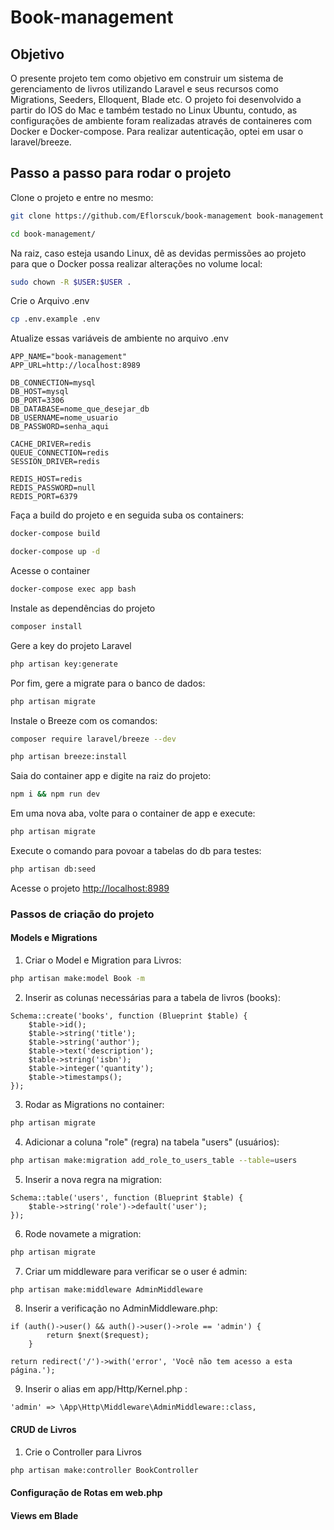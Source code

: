 # Book-management

## Objetivo

O presente projeto tem como objetivo em construir um sistema de gerenciamento de livros utilizando Laravel e seus recursos como Migrations, Seeders, Elloquent, Blade etc. O projeto foi desenvolvido a partir do IOS do Mac e também testado no Linux Ubuntu, contudo, as configurações de ambiente foram realizadas através de containeres com Docker e Docker-compose. Para realizar autenticação, optei em usar o laravel/breeze.

## Passo a passo para rodar o projeto
Clone o projeto e entre no mesmo:
```sh
git clone https://github.com/Eflorscuk/book-management book-management
```
```sh
cd book-management/
```

Na raiz, caso esteja usando Linux, dê as devidas permissões ao projeto para que o Docker possa realizar alterações no volume local:
```sh
sudo chown -R $USER:$USER .
```

Crie o Arquivo .env
```sh
cp .env.example .env
```


Atualize essas variáveis de ambiente no arquivo .env
```dosini
APP_NAME="book-management"
APP_URL=http://localhost:8989

DB_CONNECTION=mysql
DB_HOST=mysql
DB_PORT=3306
DB_DATABASE=nome_que_desejar_db
DB_USERNAME=nome_usuario
DB_PASSWORD=senha_aqui

CACHE_DRIVER=redis
QUEUE_CONNECTION=redis
SESSION_DRIVER=redis

REDIS_HOST=redis
REDIS_PASSWORD=null
REDIS_PORT=6379
```

Faça a build do projeto e en seguida suba os containers:
```sh
docker-compose build
```
```sh
docker-compose up -d
```


Acesse o container
```sh
docker-compose exec app bash
```

Instale as dependências do projeto
```sh
composer install
```

Gere a key do projeto Laravel
```sh
php artisan key:generate
```

Por fim, gere a migrate para o banco de dados:
```sh
php artisan migrate
```

Instale o Breeze com os comandos:
```sh
composer require laravel/breeze --dev
```
```sh
php artisan breeze:install
```

Saia do container app e digite na raiz do projeto:
```sh
npm i && npm run dev
```

Em uma nova aba, volte para o container de app e execute:
```sh
php artisan migrate
```

Execute o comando para povoar a tabelas do db para testes:
```sh
php artisan db:seed
```

Acesse o projeto
[http://localhost:8989](http://localhost:8989)

### Passos de criação do projeto

#### Models e Migrations
1. Criar o Model e Migration para Livros:
```sh
php artisan make:model Book -m
```
2. Inserir as colunas necessárias para 
a tabela de livros (books):
```dosini
Schema::create('books', function (Blueprint $table) {
    $table->id();
    $table->string('title');
    $table->string('author');
    $table->text('description');
    $table->string('isbn');
    $table->integer('quantity');
    $table->timestamps();
});
```
3. Rodar as Migrations no container:
```sh
php artisan migrate
```

4. Adicionar a coluna "role" (regra) na tabela "users" (usuários):
```sh
php artisan make:migration add_role_to_users_table --table=users
```

5. Inserir a nova regra na migration:
```dosini
Schema::table('users', function (Blueprint $table) {
    $table->string('role')->default('user');
});
```

6. Rode novamete a migration:
```sh
php artisan migrate
```

7. Criar um middleware para verificar se o user é admin:
```sh
php artisan make:middleware AdminMiddleware
```

8. Inserir a verificação no AdminMiddleware.php:
```dosini
if (auth()->user() && auth()->user()->role == 'admin') {
        return $next($request);
    }

return redirect('/')->with('error', 'Você não tem acesso a esta página.');
```

9. Inserir o alias em app/Http/Kernel.php :
```dosini
'admin' => \App\Http\Middleware\AdminMiddleware::class,
```

#### CRUD de Livros
1. Crie o Controller para Livros
```sh
php artisan make:controller BookController
```
#### Configuração de Rotas em web.php

#### Views em Blade
